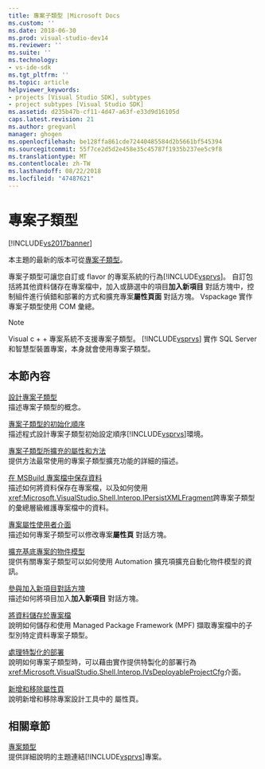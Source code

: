 ```yaml
---
title: 專案子類型 |Microsoft Docs
ms.custom: ''
ms.date: 2018-06-30
ms.prod: visual-studio-dev14
ms.reviewer: ''
ms.suite: ''
ms.technology:
- vs-ide-sdk
ms.tgt_pltfrm: ''
ms.topic: article
helpviewer_keywords:
- projects [Visual Studio SDK], subtypes
- project subtypes [Visual Studio SDK]
ms.assetid: d235b47b-cf11-4d47-a63f-e33d9d16105d
caps.latest.revision: 21
ms.author: gregvanl
manager: ghogen
ms.openlocfilehash: be128ffa861cde72440485584d2b5661bf545394
ms.sourcegitcommit: 55f7ce2d5d2e458e35c45787f1935b237ee5c9f8
ms.translationtype: MT
ms.contentlocale: zh-TW
ms.lasthandoff: 08/22/2018
ms.locfileid: "47487621"
---
```

# <a name="project-subtypes"></a>專案子類型
[!INCLUDE[vs2017banner](../../includes/vs2017banner.md)]

本主題的最新的版本可從[專案子類型](https://docs.microsoft.com/visualstudio/extensibility/internals/project-subtypes)。  
  
專案子類型可讓您自訂或 flavor 的專案系統的行為[!INCLUDE[vsprvs](../../includes/vsprvs-md.md)]。 自訂包括將其他資料儲存在專案檔中，加入或篩選中的項目**加入新項目** 對話方塊中，控制組件進行偵錯和部署的方式和擴充專案**屬性頁面** 對話方塊。 Vspackage 實作專案子類型使用 COM 彙總。  
  
> [!NOTE]
>  Visual c + + 專案系統不支援專案子類型。 [!INCLUDE[vsprvs](../../includes/vsprvs-md.md)] 實作 SQL Server 和智慧型裝置專案，本身就會使用專案子類型。  
  
## <a name="in-this-section"></a>本節內容  
 [設計專案子類型](../../extensibility/internals/project-subtypes-design.md)  
 描述專案子類型的概念。  
  
 [專案子類型的初始化順序](../../extensibility/internals/initialization-sequence-of-project-subtypes.md)  
 描述程式設計專案子類型初始設定順序[!INCLUDE[vsprvs](../../includes/vsprvs-md.md)]環境。  
  
 [專案子類型所擴充的屬性和方法](../../extensibility/internals/properties-and-methods-extended-by-project-subtypes.md)  
 提供方法最常使用的專案子類型擴充功能的詳細的描述。  
  
 [在 MSBuild 專案檔中保存資料](../../extensibility/internals/persisting-data-in-the-msbuild-project-file.md)  
 描述如何將資料保存在專案檔，以及如何使用<xref:Microsoft.VisualStudio.Shell.Interop.IPersistXMLFragment>跨專案子類型的彙總層級維護專案檔中的資料。  
  
 [專案屬性使用者介面](../../extensibility/internals/project-property-user-interface.md)  
 描述如何專案子類型可以修改專案**屬性頁** 對話方塊。  
  
 [擴充基底專案的物件模型](../../extensibility/internals/extending-the-object-model-of-the-base-project.md)  
 提供有關專案子類型可以如何使用 Automation 擴充項擴充自動化物件模型的資訊。  
  
 [參與加入新項目對話方塊](../../extensibility/internals/contributing-to-the-add-new-item-dialog-box.md)  
 描述如何將項目加入**加入新項目** 對話方塊。  
  
 [將資料儲存於專案檔](../../extensibility/saving-data-in-project-files.md)  
 說明如何儲存和使用 Managed Package Framework (MPF) 擷取專案檔中的子型別特定資料專案子類型。  
  
 [處理特製化的部署](../../extensibility/internals/handling-specialized-deployment.md)  
 說明如何專案子類型時，可以藉由實作提供特製化的部署行為<xref:Microsoft.VisualStudio.Shell.Interop.IVsDeployableProjectCfg>介面。  
  
 [新增和移除屬性頁](../../extensibility/adding-and-removing-property-pages.md)  
 說明新增和移除專案設計工具中的 屬性頁。  
  
## <a name="related-sections"></a>相關章節  
 [專案類型](../../extensibility/internals/project-types.md)  
 提供詳細說明的主題連結[!INCLUDE[vsprvs](../../includes/vsprvs-md.md)]專案。

